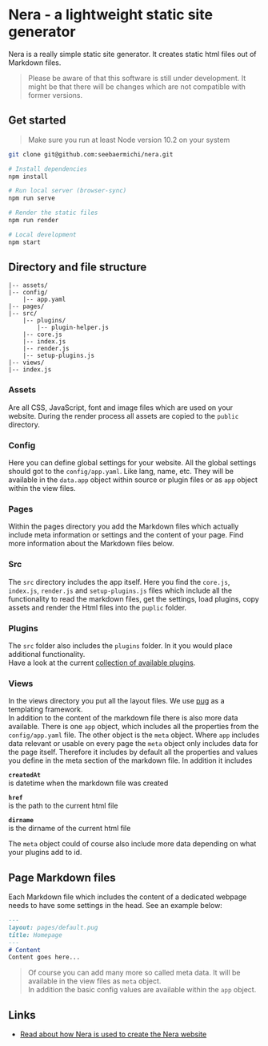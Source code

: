 # Nera - a lightweight static site generator
Nera is a really simple static site generator. It creates static html files out of  
Markdown files.
> Please be aware of that this software is still under development. It might be that there will be changes which are not compatible with former versions.

## Get started
> Make sure you run at least Node version 10.2 on your system

```bash
git clone git@github.com:seebaermichi/nera.git

# Install dependencies
npm install

# Run local server (browser-sync)
npm run serve

# Render the static files
npm run render

# Local development
npm start
```

## Directory and file structure
```
|-- assets/
|-- config/
    |-- app.yaml
|-- pages/
|-- src/
    |-- plugins/
        |-- plugin-helper.js
    |-- core.js
    |-- index.js
    |-- render.js
    |-- setup-plugins.js
|-- views/
|-- index.js
```

### Assets
Are all CSS, JavaScript, font and image files which are used on your website. During the render process all assets are copied to the `public` directory.

### Config
Here you can define global settings for your website. All the global settings should got to the `config/app.yaml`. Like lang, name, etc. They will be available in the `data.app` object within source or plugin files or as `app` object within the view files.

### Pages
Within the pages directory you add the Markdown files which actually include meta information or settings and the content of your page. Find more information about the Markdown files below.

### Src
The `src` directory includes the app itself. Here you find the `core.js`, `index.js`, `render.js` and `setup-plugins.js` files which include all the functionality to read the markdown files, get the settings, load plugins, copy assets and render the Html files into the `puplic` folder.

### Plugins
The `src` folder also includes the `plugins` folder. In it you would place additional functionality.  
Have a look at the current [collection of available plugins](https://github.com/seebaermichi/nera/blob/master/PLUGINS.md).

### Views
In the views directory you put all the layout files. We use [pug](https://pugjs.org/api/getting-started.html) as a templating framework.  
In addition to the content of the markdown file there is also more data available. There is one `app` object, which includes all the properties from the `config/app.yaml` file. The other object is the `meta` object. Where `app` includes data relevant or usable on every page the `meta` object only includes data for the page itself. Therefore it includes by default all the properties and values you define in the meta section of the markdown file. In addition it includes  

__`createdAt`__  
is datetime when the markdown file was created  

__`href`__  
is the path to the current html file  

__`dirname`__  
is the dirname of the current html file  

The `meta` object could of course also include more data depending on what your plugins add to id.

## Page Markdown files
Each Markdown file which includes the content of a dedicated webpage needs to have some settings in the head. See an example below:
```markdown
---
layout: pages/default.pug
title: Homepage
---
# Content
Content goes here...
```
> Of course you can add many more so called meta data. It will be available in the view files as `meta` object.  
> In addition the basic config values are available within the `app` object.

## Links
* [Read about how Nera is used to create the Nera website](https://medium.com/@micha.becker79/building-nera-website-with-nera-4b50ed5dbff2)
